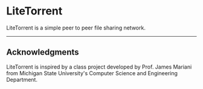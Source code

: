 # LiteTorrent

LiteTorrent is a simple peer to peer file sharing network.

------

## Acknowledgments

LiteTorrent is inspired by a class project developed by Prof. James Mariani from Michigan State University's Computer Science and Engineering Department.
